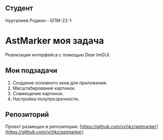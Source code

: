 ## Студент

Нургалиев Родион - БПМ-22-1.
# AstMarker моя задача

Реализация интерфейса с помощью Dear ImGUI.

## Мои подзадачи

1. Создание основного окна для приложения.
2. Масштабирование картинок.
3. Совмещение картинок.
4. Настройка полупрозрачности.

## Репозиторий

Проект размещен в репозитории: [https://github.com/vchkz/astmarker](https://github.com/vchkz/astmarker)
